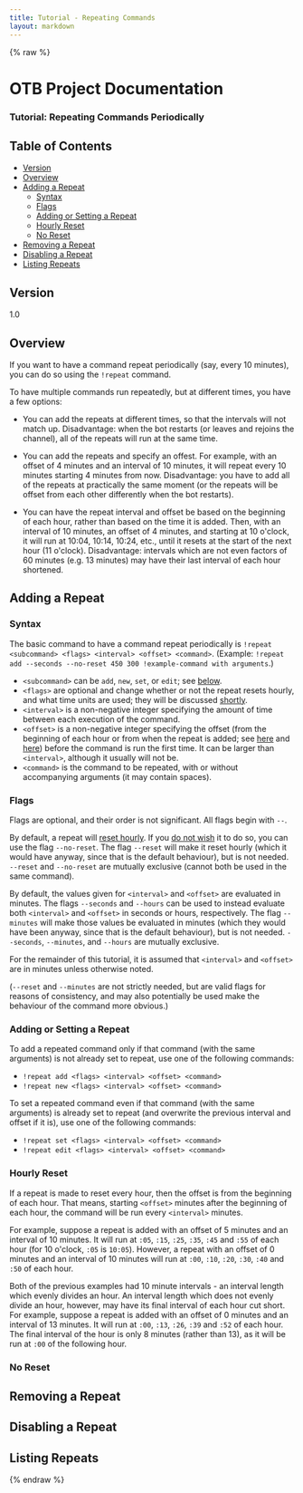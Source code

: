 ```yaml
---
title: Tutorial - Repeating Commands
layout: markdown
---
```


{% raw %}

# OTB Project Documentation

### Tutorial: Repeating Commands Periodically

## Table of Contents

- [Version](#version)
- [Overview](#overview)
- [Adding a Repeat](#adding-a-repeat)
  - [Syntax](#syntax)
  - [Flags](#flags)
  - [Adding or Setting a Repeat](#adding-or-setting-a-repeat)
  - [Hourly Reset](#hourly-reset)
  - [No Reset](#no-reset)
- [Removing a Repeat](#removing-a-repeat)
- [Disabling a Repeat](#disabling-a-repeat)
- [Listing Repeats](#listing-repeats)

## Version

1.0

## Overview

If you want to have a command repeat periodically (say, every 10 minutes), you can do so using the `!repeat` command.

To have multiple commands run repeatedly, but at different times, you have a few options:

 - You can add the repeats at different times, so that the intervals will not match up.
   Disadvantage: when the bot restarts (or leaves and rejoins the channel), all of the repeats will run at the same time.

 - You can add the repeats and specify an offest. For example, with an offset of 4 minutes and an interval of 10 minutes, it will repeat every 10 minutes starting 4 minutes from now.
   Disadvantage: you have to add all of the repeats at practically the same moment (or the repeats will be offset from each other differently when the bot restarts).

 - You can have the repeat interval and offset be based on the beginning of each hour, rather than based on the time it is added. Then, with an interval of 10 minutes, an offset of 4 minutes, and starting at 10 o'clock, it will run at 10:04, 10:14, 10:24, etc., until it resets at the start of the next hour (11 o'clock).
   Disadvantage: intervals which are not even factors of 60 minutes (e.g. 13 minutes) may have their last interval of each hour shortened.

## Adding a Repeat

### Syntax

The basic command to have a command repeat periodically is `!repeat <subcommand> <flags> <interval> <offset> <command>`. (Example: `!repeat add --seconds --no-reset 450 300 !example-command with arguments`.)

 - `<subcommand>` can be `add`, `new`, `set`, or `edit`; see [below](#adding-or-setting-a-repeat).
 - `<flags>` are optional and change whether or not the repeat resets hourly, and what time units are used; they will be discussed [shortly](#flags).
 - `<interval>` is a non-negative integer specifying the amount of time between each execution of the command.
 - `<offset>` is a non-negative integer specifying the offset (from the beginning of each hour or from when the repeat is added; see [here](#hourly-reset) and [here](#no-reset)) before the command is run the first time. It can be larger than `<interval>`, although it usually will not be.
 - `<command>` is the command to be repeated, with or without accompanying arguments (it may contain spaces).

### Flags

Flags are optional, and their order is not significant. All flags begin with `--`.

By default, a repeat will [reset hourly](#hourly-reset). If you [do not wish](#no-reset) it to do so, you can use the flag `--no-reset`. The flag `--reset` will make it reset hourly (which it would have anyway, since that is the default behaviour), but is not needed. `--reset` and `--no-reset` are mutually exclusive (cannot both be used in the same command).

By default, the values given for `<interval>` and `<offset>` are evaluated in minutes. The flags `--seconds` and `--hours` can be used to instead evaluate both `<interval>` and `<offset>` in seconds or hours, respectively. The flag `--minutes` will make those values be evaluated in minutes (which they would have been anyway, since that is the default behaviour), but is not needed. `--seconds`, `--minutes`, and `--hours` are mutually exclusive.

For the remainder of this tutorial, it is assumed that `<interval>` and `<offset>` are in minutes unless otherwise noted.

(`--reset` and `--minutes` are not strictly needed, but are valid flags for reasons of consistency, and may also potentially be used make the behaviour of the command more obvious.)

### Adding or Setting a Repeat

To add a repeated command only if that command (with the same arguments) is not already set to repeat, use one of the following commands:

 - `!repeat add <flags> <interval> <offset> <command>`
 - `!repeat new <flags> <interval> <offset> <command>`

To set a repeated command even if that command (with the same arguments) is already set to repeat (and overwrite the previous interval and offset if it is), use one of the following commands:

 - `!repeat set <flags> <interval> <offset> <command>`
 - `!repeat edit <flags> <interval> <offset> <command>`

### Hourly Reset

If a repeat is made to reset every hour, then the offset is from the beginning of each hour. That means, starting `<offset>` minutes after the beginning of each hour, the command will be run every `<interval>` minutes.

For example, suppose a repeat is added with an offset of 5 minutes and an interval of 10 minutes. It will run at `:05`, `:15`, `:25`, `:35`, `:45` and `:55` of each hour (for 10 o'clock, `:05` is `10:05`). However, a repeat with an offset of 0 minutes and an interval of 10 minutes will run at `:00`, `:10`, `:20`, `:30`, `:40` and `:50` of each hour.

Both of the previous examples had 10 minute intervals - an interval length which evenly divides an hour. An interval length which does not evenly divide an hour, however, may have its final interval of each hour cut short. For example, suppose a repeat is added with an offset of 0 minutes and an interval of 13 minutes. It will run at `:00`, `:13`, `:26`, `:39` and `:52` of each hour. The final interval of the hour is only 8 minutes (rather than 13), as it will be run at `:00` of the following hour.

### No Reset

## Removing a Repeat

## Disabling a Repeat

## Listing Repeats

{% endraw %}
